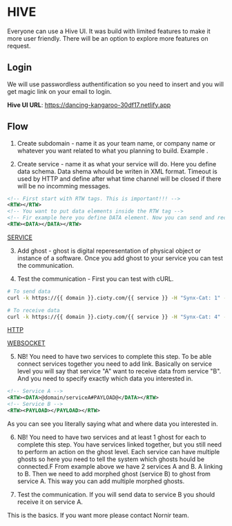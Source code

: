 # HIVE

Everyone can use a Hive UI. It was build with limited features to make it more user friendly. There will be an option to explore more features on request.

## Login

We will use passwordless authentification so you need to insert and you will get magic link on your email to login.

**Hive UI URL**: https://dancing-kangaroo-30df17.netlify.app

## Flow

1. Create subdomain - name it as your team name, or company name or whatever you want related to what you planning to build. Example .

2. Create service - name it as what your service will do. Here you define data schema. Data shema whould be writen in XML format. Timeout is used by HTTP and define after what time channel will be closed if there will be no incomming messages.

```xml
<!-- First start with RTW tags. This is important!!! -->
<RTW></RTW>
<!-- You want to put data elements inside the RTW tag -->
<!-- Fir example here you define DATA element. Now you can send and receive DATA to/from your service. -->
<RTW><DATA></DATA></RTW>
```

[SERVICE](./SERVICE.md)

3. Add ghost - ghost is digital reperesentation of physical object or instance of a software. Once you add ghost to your service you can test the communication.

4. Test the communication - First you can test with cURL. 

```bash
# To send data
curl -k https://{{ domain }}.cioty.com/{{ service }} -H "Synx-Cat: 1" -d "token={{ token }}&objectID=1&data=hello world"

# To receive data
curl -k https://{{ domain }}.cioty.com/{{ service }} -H "Synx-Cat: 4" -d "token={{ token }}&objectID=1"
```

[HTTP](./HTTP.md)

[WEBSOCKET](./WEBSOCKET.md)

5. NB! You need to have two services to complete this step. To be able connect services together you need to add link. Basically on service level you will say that service "A" want to receive data from service "B". And you need to specify exactly which data you interested in.

```xml
<!-- Service A -->
<RTW><DATA>@domain/serviceA#PAYLOAD@</DATA></RTW>
<!-- Service B -->
<RTW><PAYLOAD></PAYLOAD></RTW>
```

As you can see you literally saying what and where data you interested in.

6. NB! You need to have two services and at least 1 ghost for each to complete this step. You have services linked together, but you still need to perform an action on the ghost level. Each service can have multiple ghosts so here you need to tell the system which ghosts hould be connected.F From example above we have 2 services A and B. A linking to B. Then we need to add morphed ghost (service B) to ghost from service A. This way you can add multiple morphed ghosts.

7. Test the communication. If you will send data to service B you should receive it on service A.
 
This is the basics. If you want more please contact Nornir team.
